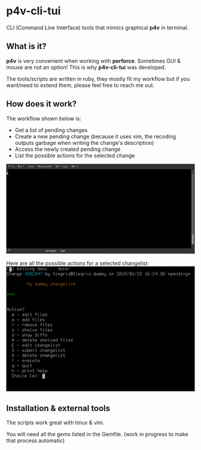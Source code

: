 # p4v-cli-tui

CLI (Command Line Interface) tools that mimics graphical **p4v** in terminal.

## What is it?

**p4v** is very convenient when working with **perforce**. Sometimes GUI &amp; mouse are not an option! This is why **p4v-cli-tui** was developed.

The tools/scripts are written in ruby, they mostly fit my workflow but if you want/need to extend them, please feel free to reach me out.

## How does it work?

The workflow shown below is:
- Get a list of pending changes
- Create a new pending change (because it uses vim, the recoding outputs garbage when writing the change's description)
- Access the newly created pending change
- List the possible actions for the selected change

![img](https://github.com/noboruma/p4-cli-tui/blob/master/wiki/screenshots/ttyrecord.gif)

Here are all the possible actions for a selected changelist:
![img](https://github.com/noboruma/p4-cli-tui/blob/master/wiki/screenshots/Screenshot_20190124_105032.png)

## Installation &amp; external tools

The scripts work great with tmux &amp; vim.

You will need all the gems listed in the Gemfile. (work in progress to make that process automatic)
